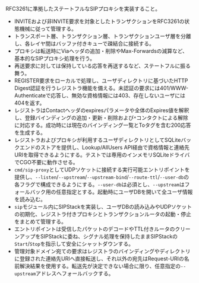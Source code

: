 RFC3261に準拠したステートフルなSIPプロキシを実装すること。

- INVITEおよび非INVITE要求を対象としたトランザクションをRFC3261の状態機械に従って管理する。
- トランスポート層、トランザクション層、トランザクションユーザ層を分離し、各レイヤ間はバッファ付きキューで疎結合に接続する。
- プロキシは転送時にViaヘッダの追加・削除やMax-Forwardsの減算など、基本的なSIPプロキシ処理を行う。
- 再送要求に対しては保持している応答を再送するなど、ステートフルに振る舞う。
- REGISTER要求をローカルで処理し、ユーザディレクトリに基づいたHTTP Digest認証を行うレジストラ機能を備える。未認証の要求には401/WWW-Authenticateで応答し、無効な資格情報には403、存在しないユーザには404を返す。
- レジストラはContactヘッダのexpiresパラメータや全体のExpires値を解釈し、登録バインディングの追加・更新・削除および`*`コンタクトによる解除に対応する。成功時には現在のバインディング一覧とToタグを含む200応答を生成する。
- レジストラおよびプロキシが利用するユーザディレクトリとしてSQLiteバックエンドのストアを提供し、Lookup/AllUsers API経由で資格情報と連絡先URIを取得できるようにする。テストでは専用のインメモリSQLiteドライバでCGO不要に動作させる。
- `cmd/sip-proxy`としてUDPソケットに接続する実行可能エントリポイントを提供し、`--listen`/`--upstream`/`--upstream-bind`/`--route-ttl`/`--user-db`の各フラグで構成できるようにする。`--user-db`は必須とし、`--upstream`はフォールバック用の任意指定とする。起動時にユーザDBを開いて全ユーザ情報を読み込む。
- `sip`モジュール内にSIPStackを実装し、ユーザDBの読み込みやUDPソケットの初期化、レジストラ付きプロキシとトランザクションルータの起動・停止をまとめて管理する。
- エントリポイントは受信したパケットのデコードやTTL付きルータのクリーンアップをSIPStackに委ね、シグナル処理を保持したままSIPStackの`Start`/`Stop`を指示して安全にシャットダウンする。
- 管理対象ドメイン宛ての要求はレジストラのバインディングやディレクトリに登録された連絡先URIへ直接転送し、それ以外の宛先はRequest-URIの名前解決結果を使用する。転送先が決定できない場合に限り、任意指定の`--upstream`アドレスへフォールバックする。
